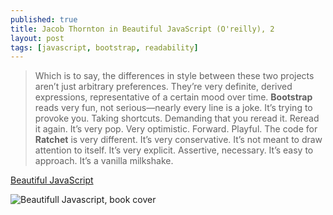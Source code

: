 ```yaml
---
published: true
title: Jacob Thornton in Beautiful JavaScript (O'reilly), 2 
layout: post
tags: [javascript, bootstrap, readability]
---
```

> Which is to say, the differences in style between these two projects aren’t just arbitrary preferences. They’re very definite, derived expressions, representative of a certain mood over time.
> **Bootstrap** reads very fun, not serious—nearly every line is a joke. It’s trying to provoke you. Taking shortcuts. Demanding that you reread it. Reread it again. It’s very pop. Very optimistic. Forward. Playful. 
> The code for **Ratchet** is very different. It’s very conservative. It’s not meant to draw attention to itself. It’s very explicit. Assertive, necessary. It’s easy to approach. It’s a vanilla milkshake. 

[Beautiful JavaScript](http://shop.oreilly.com/product/0636920030706.do)

![Beautifull Javascript, book cover](http://akamaicovers.oreilly.com/images/0636920030706/lrg.jpg)